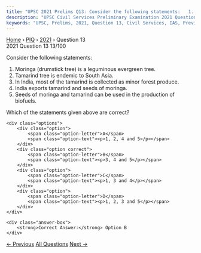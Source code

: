 ```yaml
---
title: "UPSC 2021 Prelims Q13: Consider the following statements:   1. Moringa (drumstick t..."
description: "UPSC Civil Services Preliminary Examination 2021 Question 13 with options and answer"
keywords: "UPSC, Prelims, 2021, Question 13, Civil Services, IAS, Previous Year Questions"
---
```


<nav class="breadcrumb">
    <a href="../../">Home</a>
    <span>›</span>
    <a href="../">PIQ</a>
    <span>›</span>
    <a href="./">2021</a>
    <span>›</span>
    <span>Question 13</span>
</nav>

<div class="question-header">
    <div class="question-meta">
        <span class="year-badge">2021</span>
        <span class="question-number">Question 13</span>
        <span class="progress">13/100</span>
    </div>
    <div class="progress-bar">
        <div class="progress-fill" style="width: 13.0%"></div>
    </div>
</div>

<div class="question-content">
    <div class="question-text">
        <p>Consider the following statements:</p>
<ol>
<li>Moringa (drumstick tree) is a leguminous evergreen tree.</li>
<li>Tamarind tree is endemic to South Asia.</li>
<li>In India, most of the tamarind is collected as minor forest produce.</li>
<li>India exports tamarind and seeds of moringa.</li>
<li>Seeds of moringa and tamarind can be used in the production of biofuels.</li>
</ol>
<p>Which of the statements given above are correct?</p>
    </div>
    
    <div class="options">
        <div class="option">
            <span class="option-letter">A</span>
            <span class="option-text"><p>1, 2, 4 and 5</p></span>
        </div>
        <div class="option correct">
            <span class="option-letter">B</span>
            <span class="option-text"><p>3, 4 and 5</p></span>
        </div>
        <div class="option">
            <span class="option-letter">C</span>
            <span class="option-text"><p>1, 3 and 4</p></span>
        </div>
        <div class="option">
            <span class="option-letter">D</span>
            <span class="option-text"><p>1, 2, 3 and 5</p></span>
        </div>
    </div>

    <div class="answer-box">
        <strong>Correct Answer:</strong> Option B
    </div>
</div>

<div class="question-nav">
    <a href="../q012-with-reference-to-the-water-on-the-planet-earth-co/" class="nav-btn prev">← Previous</a>
    <a href="../" class="nav-btn center">All Questions</a>
    <a href="../q014-the-black-cotton-soil-of-india-has-been-formed-due/" class="nav-btn next">Next →</a>
</div>
